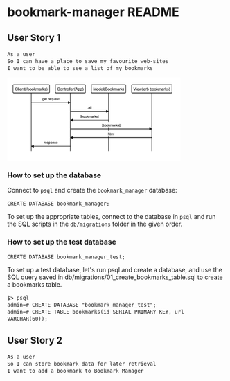 # bookmark-manager README


## User Story 1
```
As a user
So I can have a place to save my favourite web-sites
I want to be able to see a list of my bookmarks 
```

<img alt="bookmark-manager first page" src="./Bookmark-diagram.png" width="400px" style="display: block;" />


### How to set up the database

Connect to `psql` and create the `bookmark_manager` database:

```
CREATE DATABASE bookmark_manager;
```

To set up the appropriate tables, connect to the database in `psql` and run the SQL scripts in the `db/migrations` folder in the given order.

### How to set up the test database

```
CREATE DATABASE bookmark_manager_test;
```
To set up a test database, let's run psql and create a database, and use the SQL query saved in db/migrations/01_create_bookmarks_table.sql to create a bookmarks table.

```
$> psql
admin=# CREATE DATABASE "bookmark_manager_test";
admin=# CREATE TABLE bookmarks(id SERIAL PRIMARY KEY, url VARCHAR(60));
```


## User Story 2
```
As a user
So I can store bookmark data for later retrieval
I want to add a bookmark to Bookmark Manager
```
